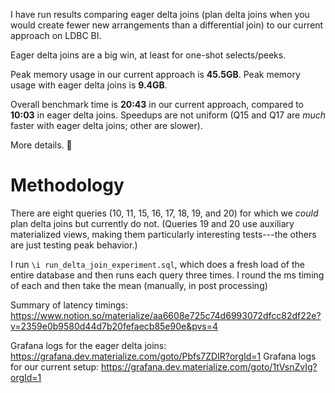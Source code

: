 I have run results comparing eager delta joins (plan delta joins when you would create fewer new arrangements than a differential join) to our current approach on LDBC BI.

Eager delta joins are a big win, at least for one-shot selects/peeks.

Peak memory usage in our current approach is **45.5GB**. Peak memory usage with eager delta joins is **9.4GB**.

Overall benchmark time is **20:43** in our current approach, compared to **10:03** in eager delta joins. Speedups are not uniform (Q15 and Q17 are _much_ faster with eager delta joins; other are slower).

More details. 🧵

# Methodology

There are eight queries (10, 11, 15, 16, 17, 18, 19, and 20) for which we _could_ plan delta joins but currently do not. (Queries 19 and 20 use auxiliary materialized views, making them particularly interesting tests---the others are just testing peak behavior.)

I run `\i run_delta_join_experiment.sql`, which does a fresh load of the entire database and then runs each query three times. I round the ms timing of each and then take the mean (manually, in post processing)

Summary of latency timings: https://www.notion.so/materialize/aa6608e725c74d6993072dfcc82df22e?v=2359e0b9580d44d7b20fefaecb85e90e&pvs=4

Grafana logs for the eager delta joins: https://grafana.dev.materialize.com/goto/Pbfs7ZDIR?orgId=1
Grafana logs for our current setup: https://grafana.dev.materialize.com/goto/1tVsnZvIg?orgId=1